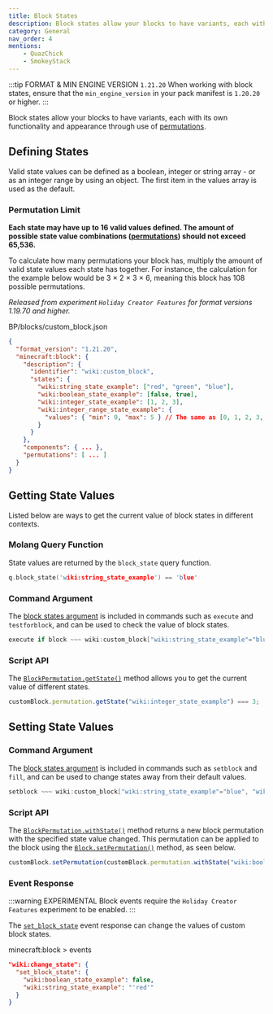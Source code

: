 ```yaml
---
title: Block States
description: Block states allow your blocks to have variants, each with its own functionality and appearance through use of permutations.
category: General
nav_order: 4
mentions:
    - QuazChick
    - SmokeyStack
---
```


:::tip FORMAT & MIN ENGINE VERSION `1.21.20`
When working with block states, ensure that the `min_engine_version` in your pack manifest is `1.20.20` or higher.
:::

Block states allow your blocks to have variants, each with its own functionality and appearance through use of [permutations](/blocks/block-permutations).

## Defining States

Valid state values can be defined as a boolean, integer or string array - or as an integer range by using an object. The first item in the values array is used as the default.

### Permutation Limit

**Each state may have up to 16 valid values defined. The amount of possible state value combinations ([permutations](/blocks/block-permutations)) should not exceed 65,536.**

To calculate how many permutations your block has, multiply the amount of valid state values each state has together.
For instance, the calculation for the example below would be 3 &times; 2 &times; 3 &times; 6, meaning this block has 108 possible permutations.

_Released from experiment `Holiday Creator Features` for format versions 1.19.70 and higher._

<CodeHeader>BP/blocks/custom_block.json</CodeHeader>

```json
{
  "format_version": "1.21.20",
  "minecraft:block": {
    "description": {
      "identifier": "wiki:custom_block",
      "states": {
        "wiki:string_state_example": ["red", "green", "blue"],
        "wiki:boolean_state_example": [false, true],
        "wiki:integer_state_example": [1, 2, 3],
        "wiki:integer_range_state_example": {
          "values": { "min": 0, "max": 5 } // The same as [0, 1, 2, 3, 4, 5]
        }
      }
    },
    "components": { ... },
    "permutations": [ ... ]
  }
}
```

## Getting State Values

Listed below are ways to get the current value of block states in different contexts.

### Molang Query Function

State values are returned by the `block_state` query function.

<CodeHeader></CodeHeader>

```c
q.block_state('wiki:string_state_example') == 'blue'
```

### Command Argument

The [block states argument](/commands/block-states) is included in commands such as `execute` and `testforblock`, and can be used to check the value of block states.

<CodeHeader></CodeHeader>

```c
execute if block ~~~ wiki:custom_block["wiki:string_state_example"="blue", "wiki:integer_state_example"=4] run kill
```

### Script API

The [`BlockPermutation.getState()`](https://learn.microsoft.com/minecraft/creator/scriptapi/minecraft/server/blockpermutation#getstate) method allows you to get the current value of different states.

<CodeHeader></CodeHeader>

```js
customBlock.permutation.getState("wiki:integer_state_example") === 3;
```

## Setting State Values

### Command Argument

The [block states argument](/commands/block-states) is included in commands such as `setblock` and `fill`, and can be used to change states away from their default values.

<CodeHeader></CodeHeader>

```c
setblock ~~~ wiki:custom_block["wiki:string_state_example"="blue", "wiki:integer_state_example"=4]
```

### Script API

The [`BlockPermutation.withState()`](https://learn.microsoft.com/minecraft/creator/scriptapi/minecraft/server/blockpermutation#withstate) method returns a new block permutation with the specified state value changed. This permutation can be applied to the block using the [`Block.setPermutation()`](https://learn.microsoft.com/minecraft/creator/scriptapi/minecraft/server/block#setpermutation) method, as seen below.

<CodeHeader></CodeHeader>

```js
customBlock.setPermutation(customBlock.permutation.withState("wiki:boolean_state_example", false));
```

### Event Response

:::warning EXPERIMENTAL
Block events require the `Holiday Creator Features` experiment to be enabled.
:::

The [`set_block_state`](/blocks/block-events#set-block-state) event response can change the values of custom block states.

<CodeHeader>minecraft:block > events</CodeHeader>

```json
"wiki:change_state": {
  "set_block_state": {
    "wiki:boolean_state_example": false,
    "wiki:string_state_example": "'red'"
  }
}
```
